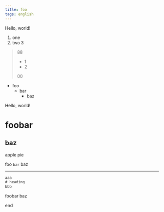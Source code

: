 ```yaml
---
title: foo
tags: english
---
```


Hello, world!

1. one
2. two
3

> 88
>
> - 1
> - 2
>
> 00

- foo
    - bar
        - baz

Hello, world!

# foobar
## baz
apple
pie

foo `bar` baz

---

```js
aaa
# heading
bbb
```

foobar
baz

end
